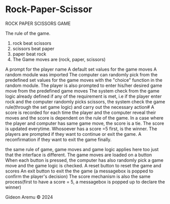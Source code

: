 # Rock-Paper-Scissor
ROCK PAPER SCISSORS GAME

The rule of the game.
1. rock beat scissors
2. scissors beat paper
3. paper beat rock
4. The Game moves are (rock, paper, scissors)

<!-- without GUI-->
A prompt for the player name
A default set values for the game moves
A random module was imported
The computer can randomly pick from the predefined set values for the game moves with the "choice" function in the random module.
The player is also prompted to enter his/her desired game move from the predefined game moves
The system check from the game logic already defined if any of the requirement is met, i.e
if the player enter rock and the computer randomly picks scissors, the system check the game rule(through the set game logic) and carry out the necessary action#
A score is recorded for each time the player and the computer reveal their moves and the score is dependent on the rule of the game.
In a case where the player and computer has same game move, the score is a tie. 
The score is updated everytime. 
Whosoever has a score =5 first, is the winner.
The players are prompted if they want to continue or exit the game.
A reconfirmation if they want to exit the game finally. 

<!-- WITH GUI (TKINTER) -->
the same rule of game, game moves and game logic applies here too just that the interface is different. 
The game moves are loaded on a button
When each button is pressed, the computer has also randomly pick a game move and the game logic is checked. 
A reset button to reset the game and scores
An exit button to exit the the game (a messagebox is popped to confirm the player's decision)
The score mechanism is also the same process(first to have a score = 5, a messagebox is popped up to declare the winner)

Gideon Aremu © 2024
